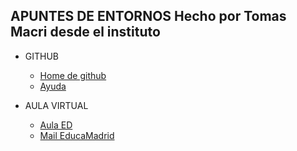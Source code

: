 APUNTES DE ENTORNOS
Hecho por Tomas Macri desde el instituto
---------------
* GITHUB
  * [Home de github](https://github.com/)
  * [Ayuda](http://try.github.io/)
 
* AULA VIRTUAL
  * [Aula ED](https://aulavirtual33.educa.madrid.org/ies.quevedo.madrid/course/view.php?id=171)
  * [Mail EducaMadrid](https://correoweb.educa.madrid.org/?_task=mail&_mbox=INBOX)
